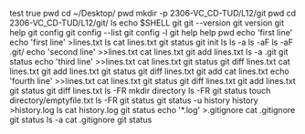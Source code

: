 test
true
pwd
cd ~/Desktop/
pwd
mkdir -p 2306-VC_CD-TUD/L12/git
pwd
cd 2306-VC_CD-TUD/L12/git/
ls
echo $SHELL
git
git --version
git version
git help
git config
git config --list
git config -l
git help help
pwd
echo 'first line'
echo 'first line' >lines.txt
ls
cat lines.txt 
git status
git init
ls
ls -a
ls -aF
ls -aF .git/
echo 'second line' >>lines.txt
cat lines.txt 
git add lines.txt 
ls -a .git
git status 
echo 'third line' >>lines.txt 
cat lines.txt 
git status
git diff lines.txt
cat lines.txt 
git add lines.txt 
git status 
git diff lines.txt
git add
cat lines.txt 
echo 'fourth line' >>lines.txt 
cat lines.txt 
git status 
git diff lines.txt
git add lines.txt 
git status 
git diff lines.txt
ls -FR
mkdir directory
ls -FR
git status 
touch directory/emptyfile.txt
ls -FR
git status 
git status -u
history
history >history.log
ls
cat history.log 
git status
echo '*.log' >.gitignore
cat .gitignore 
git status
ls -a
cat .gitignore
git status 
